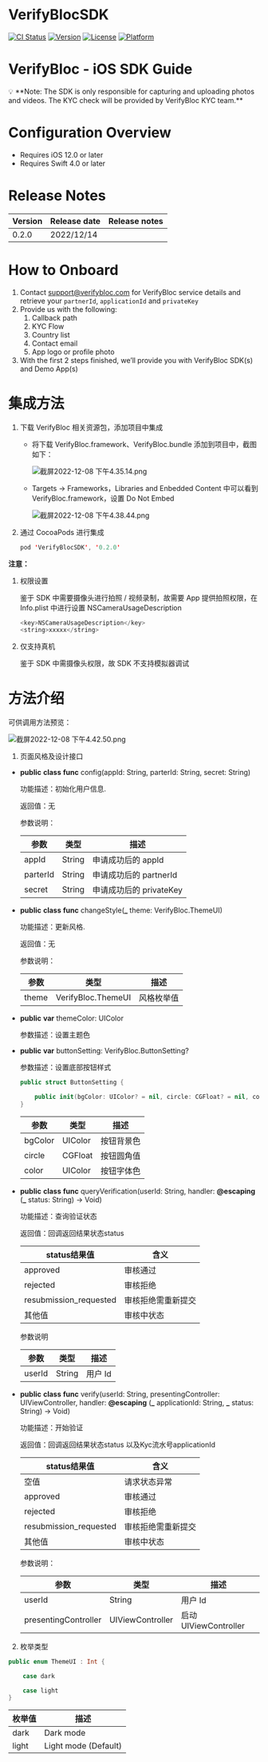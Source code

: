 # VerifyBlocSDK

[![CI Status](https://img.shields.io/travis/修齐/VerifyBlocSDK.svg?style=flat)](https://travis-ci.org/修齐/VerifyBlocSDK)
[![Version](https://img.shields.io/cocoapods/v/VerifyBlocSDK.svg?style=flat)](https://cocoapods.org/pods/VerifyBlocSDK)
[![License](https://img.shields.io/cocoapods/l/VerifyBlocSDK.svg?style=flat)](https://cocoapods.org/pods/VerifyBlocSDK)
[![Platform](https://img.shields.io/cocoapods/p/VerifyBlocSDK.svg?style=flat)](https://cocoapods.org/pods/VerifyBlocSDK)

# VerifyBloc - iOS SDK Guide

<aside>
💡 **Note: The SDK is only responsible for capturing and uploading photos and videos. The KYC check will be provided by VerifyBloc KYC team.**

</aside>

# Configuration Overview

- Requires iOS 12.0 or later
- Requires Swift 4.0 or later

# Release Notes

| Version | Release date | Release notes |
| --- | --- | --- |
|  0.2.0  | 2022/12/14  |  |

# How to Onboard
1. Contact support@verifybloc.com for VerifyBloc service details and retrieve your `partnerId`, `applicationId` and `privateKey`
2. Provide us with the following:
    1. Callback path
    2. KYC Flow
    3. Country list
    4. Contact email
    5. App logo or profile photo
3. With the first 2 steps finished, we’ll provide you with VerifyBloc SDK(s) and Demo App(s)

# 集成方法

1. 下载 VerifyBloc 相关资源包，添加项目中集成
    - 将下载 VerifyBloc.framework、VerifyBloc.bundle 添加到项目中，截图如下：
        
        ![截屏2022-12-08 下午4.35.14.png](images/cut_1.png)
        

    - Targets → Frameworks，Libraries and Enbedded Content 中可以看到 VerifyBloc.framework，设置 Do Not Embed
    
         ![截屏2022-12-08 下午4.38.44.png](images/cut_2.png)
    

2. 通过 CocoaPods 进行集成
    
    ```swift
    pod 'VerifyBlocSDK', '0.2.0'
    ```
    

**注意：**

1. 权限设置
    
    鉴于 SDK 中需要摄像头进行拍照 / 视频录制，故需要 App 提供拍照权限，在 Info.plist 中进行设置 NSCameraUsageDescription
    
    ```swift
    <key>NSCameraUsageDescription</key>
    <string>xxxxx</string>
    ```
    

2. 仅支持真机
    
    鉴于 SDK 中需摄像头权限，故 SDK 不支持模拟器调试
    

# 方法介绍

可供调用方法预览：

![截屏2022-12-08 下午4.42.50.png](images/cut_3.png)

1. 页面风格及设计接口

- **public** **class** **func** config(appId: String, parterId: String, secret: String)
    
    功能描述：初始化用户信息.
    
    返回值：无
    
    参数说明：
    
    | 参数 | 类型 | 描述 |
    | --- | --- | --- |
    | appId | String | 申请成功后的 appId |
    | parterId | String | 申请成功后的 partnerId |
    | secret | String | 申请成功后的 privateKey |
- **public** **class** **func** changeStyle(**_** theme: VerifyBloc.ThemeUI)
    
    功能描述：更新风格.
    
    返回值：无
    
    参数说明：
    
    | 参数 | 类型 | 描述 |
    | --- | --- | --- |
    | theme | VerifyBloc.ThemeUI | 风格枚举值 |
- **public** **var** themeColor: UIColor
    
    参数描述：设置主题色
    
- **public** **var** buttonSetting: VerifyBloc.ButtonSetting?
    
    参数描述：设置底部按钮样式
    
    ```swift
    public struct ButtonSetting {
    
        public init(bgColor: UIColor? = nil, circle: CGFloat? = nil, color: UIColor? = nil)
    }
    ```
    
    | 参数 | 类型 | 描述 |
    | --- | --- | --- |
    | bgColor | UIColor | 按钮背景色 |
    | circle | CGFloat | 按钮圆角值 |
    | color | UIColor | 按钮字体色 |
- **public** **class** **func** queryVerification(userId: String, handler: **@escaping** (**_** status: String) -> Void)
    
    功能描述：查询验证状态
    
    返回值：回调返回结果状态status  
    
    | status结果值 | 含义 |
    | --- | --- |
    | approved | 审核通过 |
    | rejected | 审核拒绝 |
    | resubmission_requested | 审核拒绝需重新提交 |
    | 其他值 | 审核中状态 |
    
    参数说明
    
    | 参数 | 类型 | 描述 |
    | --- | --- | --- |
    | userId | String | 用户 Id |
- **public** **class** **func** verify(userId: String, presentingController: UIViewController, handler: **@escaping** (**_** applicationId: String, **_** status: String) -> Void)
    
    功能描述：开始验证
    
    返回值：回调返回结果状态status  以及Kyc流水号applicationId
    
    | status结果值 | 含义 |
    | --- | --- |
    | 空值 | 请求状态异常 |
    | approved | 审核通过 |
    | rejected | 审核拒绝 |
    | resubmission_requested | 审核拒绝需重新提交 |
    | 其他值 | 审核中状态 |
    
    参数说明：
    
    | 参数 | 类型 | 描述 |
    | --- | --- | --- |
    | userId | String | 用户 Id |
    | presentingController | UIViewController | 启动 UIViewController |

2. 枚举类型

```swift
public enum ThemeUI : Int {

    case dark  

    case light
}
```

| 枚举值 | 描述 |
| --- | --- |
| dark | Dark mode |
| light | Light mode (Default) |
